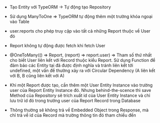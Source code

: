 - Tạo Entity với TypeORM -> Tự động tạo Repository

- Sử dụng ManyToOne => TypeORM tự động thêm một trường khóa ngoại vào Table

- user.reports cho phép truy cập vào tất cả những Report thuộc về User đó
- Report không tự động được fetch khi fetch User

- @OneToMany(() => Report, (report) => report.user)
  => Tham số thứ nhất cho biết User liên kết với Record thuộc kiểu Report. Sử dụng Function để đảm bảo các Entity tại đã được định nghĩa và tránh liên kết tới undefined, một vấn đề thường xảy ra với Circular Dependency (A liên kết với B, B cũng liên kết với A)

- Khi một Report được tạo, cần thêm một User Entity Instance vào trường user của Report Entity Instance đó. Nhưng behind-the-scence thì save Method của Repository sẽ trích xuất id của User Entity Instance và chỉ lưu trữ id đó trong trường user của Report Record trong Database

- Thông thường sẽ không trả về Embedded Object trong Response, mà chỉ trả về id của Record mà trường thông tin đó tham chiếu đến
